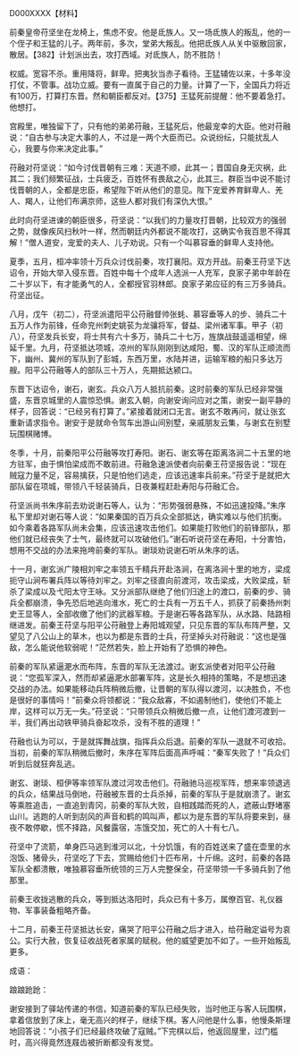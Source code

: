 D000XXXX【材料】



前秦皇帝苻坚坐在龙椅上，焦虑不安。他是氐族人。又一场氐族人的叛乱，他的一个侄子和王猛的儿子。两年前，多次，堂弟大叛乱。他把氐族人从关中驱散回家，散居。【382】计划派出去，攻打西域。对氐族人，防不胜防！



权威。宽容不杀。重用降将，鲜卑。把夷狄当赤子看待。王猛辅佐以来，十多年没打仗，不管事。战功立威。要有一直属于自己的力量。计算了一下，全国兵力将近有100万，打算打东晋。然和朝臣都反对。【375】王猛死前提醒：他不要着急打。他想打。



宫殿里，唯独留下了，只有他的弟弟苻融，王猛死后，他最宠幸的大臣。他对苻融说：“自古参与决定大事的人，不过是一两个大臣而已。众说纷纭，只能扰乱人心，我要与你来决定此事。”

苻融对苻坚说：“如今讨伐晋朝有三难：天道不顺，此其一；晋国自身无灾祸，此其二；我们频繁征战，士兵疲乏，百姓怀有畏敌之心，此其三。群臣当中说不能讨伐晋朝的人，全都是忠臣，希望陛下听从他们的意见。陛下宠爱养育鲜卑人、羌人、羯人，让他们布满京师，这些人都对我们有深仇大恨。”

此时向苻坚进谏的朝臣很多，苻坚说：“以我们的力量攻打晋朝，比较双方的强弱之势，就像疾风扫秋叶一样，然而朝廷内外都说不能攻打，这确实令我百思不得其解！”僧人道安，宠爱的夫人、儿子劝说。只有一个叫慕容垂的鲜卑人支持他。

夏季，五月，桓冲率领十万兵众讨伐前秦，攻打襄阳。双方开战。前秦王苻坚下达诏令，开始大举入侵东晋。百姓中每十个成年人选派一人充军，良家子弟中年龄在二十岁以下，有才能勇气的人，全都授官羽林郎。良家子弟应征的有三万多骑兵。苻坚出征。

八月，戊午（初二），苻坚派遣阳平公苻融督帅张蚝、慕容垂等人的步、骑兵二十五万人作为前锋，任命兖州刺史姚苌为龙骧将军，督益、梁州诸军事。甲子（初八），苻坚发兵长安，将士共有六十多万，骑兵二十七万，旌旗战鼓遥遥相望，绵延千里。九月，苻坚抵达项城，凉州的军队刚刚到达咸阳，蜀、汉的军队正顺流而下，幽州、冀州的军队到了彭城，东西万里，水陆并进，运输军粮的船只多达万艘。阳平公苻融等人的部队三十万人，先期抵达颍口。

东晋下达诏令，谢石，谢玄。兵众八万人抵抗前秦。这时前秦的军队已经非常强盛，东晋京城里的人震惊恐惧。谢玄入朝，向谢安询问应对之策，谢安一副平静的样子，回答说：“已经另有打算了。”紧接着就闭口无言。谢玄不敢再问，就让张玄重新请求指令。谢安于是就命令驾车出游山间别墅，亲戚朋友云集，与谢玄在别墅玩围棋赌博。

冬季，十月，前秦阳平公苻融等攻打寿阳。谢石、谢玄等在距离洛涧二十五里的地方驻军，由于惧怕梁成而不敢前进。苻融急速派使者向前秦王苻坚报告说：“现在贼寇力量不足，容易擒获，只是怕他们逃走，应该迅速率兵前来。”苻坚于是就把大部队留在项城，带领八千轻装骑兵，日夜兼程赶赴寿阳与苻融汇合。

苻坚派尚书朱序前去劝说谢石等人，认为：“形势强弱悬殊，不如迅速投降。”朱序私下里却对谢石等人说：“如果秦国的百万兵众全部抵达，确实难以与他们抗衡。如今乘着各路军队尚未会集，应该迅速攻击他们。如果能打败他们的前锋部队，那他们就已经丧失了士气，最终就可以攻破他们。”谢石听说苻坚在寿阳，十分害怕，想用不交战的办法来拖垮前秦的军队。谢琰劝说谢石听从朱序的话。

十一月，谢玄派广陵相刘牢之率领五千精兵开赴洛涧，在离洛涧十里的地方，梁成扼守山涧布署兵阵以等待刘牢之。刘牢之径直向前渡河，攻击梁成，大败梁成，斩杀了梁成以及弋阳太守王咏。又分派部队继绝了他们归途上的渡口，前秦的步、骑兵全都崩溃，争先恐后地逃向淮水，死亡的士兵有一万五千人，抓获了前秦扬州刺史王显等人，全部收缴了他们的武器军粮。于是谢石等各路军队，从水路、陆路相继进发。前秦王苻坚与阳平公苻融登上寿阳城观望，只见东晋的军队布阵严整，又望见了八公山上的草木，也以为都是东晋的士兵，苻坚掉头对苻融说：“这也是强敌，怎么能说他软弱呢！”茫然若失，脸上开始有了恐惧的神色。



前秦的军队紧逼淝水而布阵，东晋的军队无法渡过。谢玄派使者对阳平公苻融说：“您孤军深入，然而却紧逼淝水部署军阵，这是长久相持的策略，不是想迅速交战的办法。如果能移动兵阵稍微后撤，让晋朝的军队得以渡河，以决胜负，不也是很好的事情吗！”前秦众将领都说：“我众敌寡，不如遏制他们，使他们不能上岸，这样可以万无一失。”苻坚说：“只带领兵众稍微后撤一点，让他们渡河渡到一半，我们再出动铁甲骑兵奋起攻杀，没有不胜的道理！”

苻融也认为可以，于是就挥舞战旗，指挥兵众后退。前秦的军队一退就不可收拾。当初，前秦的军队稍微后撤时，朱序在军阵后面高声呼喊：“秦军失败了！”兵众们听到后就狂奔乱逃。

谢玄、谢琰、桓伊等率领军队渡过河攻击他们。苻融驰马巡视军阵，想来率领退逃的兵众，结果战马倒地，苻融被东晋的士兵杀掉，前秦的军队于是就崩溃了。谢玄等乘胜追击，一直追到青冈，前秦的军队大败，自相践踏而死的人，遮蔽山野堵塞山川。逃跑的人听到刮风的声音和鹤的鸣叫声，都以为是东晋的军队将要来到，昼夜不敢停歇，慌不择路，风餐露宿，冻饿交加，死亡的人十有七八。



苻坚中了流箭，单身匹马逃到淮河以北，十分饥饿，有的百姓送来了盛在壶里的水泡饭、猪骨头，苻坚吃了下去，赏赐给他们十匹布帛，十斤绵。这时，前秦的各路军队全都溃散，唯独慕容垂所统领的三万人完整保全，苻坚带领一千多骑兵到了他那里。



前秦王收拢逃散的兵众，等到抵达洛阳时，兵众已有十多万，属僚百官、礼仪器物、军事装备粗略齐备。

十二月，前秦王苻坚抵达长安，痛哭了阳平公苻融之后才进入，给苻融定谥号为哀公。实行大赦，恢复征收战死者家属的赋税。他的威望更加不如了。一些开始叛乱更多。





成语：

踉踉跄跄：

谢安接到了驿站传递的书信，知道前秦的军队已经失败，当时他正与客人玩围棋，拿着信放到了床上，毫无高兴的样子，继续下棋。客人问他是什么事，他慢条斯理地回答说：“小孩子们已经最终攻破了寇贼。”下完棋以后，他返回屋里，过门槛时，高兴得竟然连屐齿被折断都没有发觉。